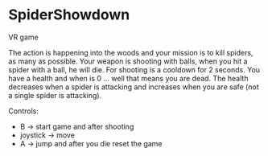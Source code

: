 # SpiderShowdown
VR game

The action is happening into the woods and your mission is
to kill spiders, as many as possible. Your weapon is shooting with balls, 
when you hit a spider with a ball, he will die. For shooting is a 
cooldown for 2 seconds. You have a health and when is 0 ... well that means 
you are dead. The health decreases when a spider is attacking and increases
when you are safe (not a single spider is attacking).

Controls:
* B -> start game and after shooting
* joystick -> move
* A -> jump and after you die reset the game
